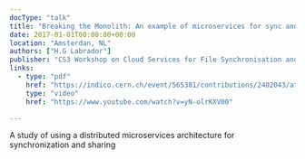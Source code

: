 ```yaml
---
docType: "talk"
title: "Breaking the Monolith: An example of microservices for sync and share based on ClawIO"
date: 2017-01-01T00:00:00+00:00
location: "Amsterdan, NL"
authors: ["H.G Labrador"]
publisher: "CS3 Workshop on Cloud Services for File Synchronisation and Sharing"
links:
  - type: "pdf"
    href: "https://indico.cern.ch/event/565381/contributions/2402043/attachments/1403434/2143261/Breaking.The.Monolith.pdf"
    type: "video"
    href: "https://www.youtube.com/watch?v=yN-olrKXV00"

---
```


A study of using a distributed microservices architecture for synchronization and sharing
